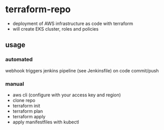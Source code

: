# terraform-repo
- deployment of AWS infrastructure as code with terraform
- will create EKS cluster, roles and policies
## usage 
### automated
webhook triggers jenkins pipeline (see Jenkinsfile) on code commit/push
### manual
- aws cli (configure with your access key and region)
- clone repo
- terraform init
- terraform plan
- terraform apply
- apply manifestfiles with kubectl
